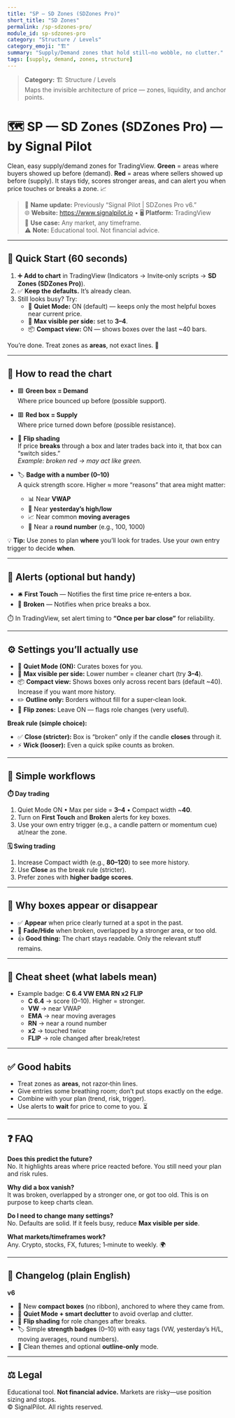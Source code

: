 ```yaml
---
title: "SP — SD Zones (SDZones Pro)"
short_title: "SD Zones"
permalink: /sp-sdzones-pro/
module_id: sp-sdzones-pro
category: "Structure / Levels"
category_emoji: "🏗️"
summary: "Supply/Demand zones that hold still—no wobble, no clutter."
tags: [supply, demand, zones, structure]
---
```



> **Category:** 🏗️ Structure / Levels  
> Maps the invisible architecture of price — zones, liquidity, and anchor points.


# 🗺️ SP — SD Zones (SDZones Pro) — by Signal Pilot

Clean, easy supply/demand zones for TradingView. **Green** = areas where buyers showed up before (demand). **Red** = areas where sellers showed up before (supply). It stays tidy, scores stronger areas, and can alert you when price touches or breaks a zone. 📈

> 🔄 **Name update:** Previously “Signal Pilot | SDZones Pro v6.”  
> 🌐 **Website:** https://www.signalpilot.io • 🖥️ **Platform:** TradingView  
> 🧭 **Use case:** Any market, any timeframe.  
> ⚠️ **Note:** Educational tool. Not financial advice.

---

## 🚀 Quick Start (60 seconds)

1. ➕ **Add to chart** in TradingView (Indicators → Invite‑only scripts → **SD Zones (SDZones Pro)**).
2. ✅ **Keep the defaults.** It’s already clean.
3. Still looks busy? Try:
   - 🧹 **Quiet Mode:** ON (default) — keeps only the most helpful boxes near current price.
   - 👀 **Max visible per side:** set to **3–4**.
   - 📦 **Compact view:** ON — shows boxes over the last ~40 bars.

You’re done. Treat zones as **areas**, not exact lines. 🎯

---

## 👀 How to read the chart

- 🟩 **Green box = Demand**  
  Where price bounced up before (possible support).

- 🟥 **Red box = Supply**  
  Where price turned down before (possible resistance).

- 🔄 **Flip shading**  
  If price **breaks** through a box and later trades back into it, that box can “switch sides.”  
  _Example: broken red → may act like green._

- 🏷️ **Badge with a number (0–10)**  
  A quick strength score. Higher ≈ more “reasons” that area might matter:
  - 📊 Near **VWAP**
  - 📅 Near **yesterday’s high/low**
  - 📈 Near common **moving averages**
  - 🎯 Near a **round number** (e.g., 100, 1000)

💡 **Tip:** Use zones to plan **where** you’ll look for trades. Use your own entry trigger to decide **when**.

---

## 🔔 Alerts (optional but handy)

- 🛎️ **First Touch** — Notifies the first time price re‑enters a box.  
- 🧱 **Broken** — Notifies when price breaks a box.

⏱️ In TradingView, set alert timing to **“Once per bar close”** for reliability.

---

## ⚙️ Settings you’ll actually use

- 🧹 **Quiet Mode (ON):** Curates boxes for you.  
- 👀 **Max visible per side:** Lower number = cleaner chart (try **3–4**).  
- 📦 **Compact view:** Shows boxes only across recent bars (default ~40). Increase if you want more history.  
- ✏️ **Outline only:** Borders without fill for a super‑clean look.  
- 🔄 **Flip zones:** Leave ON — flags role changes (very useful).

**Break rule (simple choice):**
- ✅ **Close (stricter):** Box is “broken” only if the candle **closes** through it.  
- ⚡ **Wick (looser):** Even a quick spike counts as broken.

---

## 🧭 Simple workflows

**⏱️ Day trading**
1. Quiet Mode ON • Max per side = **3–4** • Compact width ~**40**.  
2. Turn on **First Touch** and **Broken** alerts for key boxes.  
3. Use your own entry trigger (e.g., a candle pattern or momentum cue) at/near the zone.

**🗓️ Swing trading**
1. Increase Compact width (e.g., **80–120**) to see more history.  
2. Use **Close** as the break rule (stricter).  
3. Prefer zones with **higher badge scores**.

---

## 🧼 Why boxes appear or disappear

- ✅ **Appear** when price clearly turned at a spot in the past.  
- 👻 **Fade/Hide** when broken, overlapped by a stronger area, or too old.  
- 👍 **Good thing:** The chart stays readable. Only the relevant stuff remains.

---

## 📝 Cheat sheet (what labels mean)

- Example badge: **C 6.4 VW EMA RN x2 FLIP**
  - **C 6.4** → score (0–10). Higher = stronger.  
  - **VW** → near VWAP  
  - **EMA** → near moving averages  
  - **RN** → near a round number  
  - **x2** → touched twice  
  - **FLIP** → role changed after break/retest

---

## ✅ Good habits

- Treat zones as **areas**, not razor‑thin lines.  
- Give entries some breathing room; don’t put stops exactly on the edge.  
- Combine with your plan (trend, risk, trigger).  
- Use alerts to **wait** for price to come to you. ⏳

---

## ❓ FAQ

**Does this predict the future?**  
No. It highlights areas where price reacted before. You still need your plan and risk rules.

**Why did a box vanish?**  
It was broken, overlapped by a stronger one, or got too old. This is on purpose to keep charts clean.

**Do I need to change many settings?**  
No. Defaults are solid. If it feels busy, reduce **Max visible per side**.

**What markets/timeframes work?**  
Any. Crypto, stocks, FX, futures; 1‑minute to weekly. 🌍

---

## 📜 Changelog (plain English)

**v6**
- 🧳 New **compact boxes** (no ribbon), anchored to where they came from.  
- 🧹 **Quiet Mode + smart declutter** to avoid overlap and clutter.  
- 🔄 **Flip shading** for role changes after breaks.  
- 🏷️ Simple **strength badges** (0–10) with easy tags (VW, yesterday’s H/L, moving averages, round numbers).  
- 🎨 Clean themes and optional **outline‑only** mode.

---

## ⚖️ Legal

Educational tool. **Not financial advice.** Markets are risky—use position sizing and stops.  
© SignalPilot. All rights reserved.
